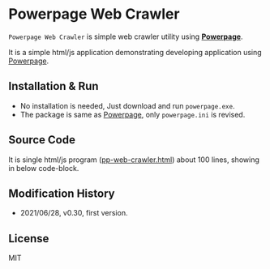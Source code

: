 # Powerpage Web Crawler

``Powerpage Web Crawler`` is simple web crawler utility using [**Powerpage**](https://github.com/casualwriter/powerpage).
 
 It is a simple html/js application demonstrating developing application using [Powerpage](https://github.com/casualwriter/powerpage).


## Installation & Run

* No installation is needed, Just download and run ``powerpage.exe``.
* The package is same as [Powerpage](https://github.com/casualwriter/powerpage), only ``powerpage.ini`` is revised.

## Source Code

It is single html/js program ([pp-web-crawler.html](source/pp-web-crawler.html)) about 100 lines, showing in below code-block. 

## Modification History

* 2021/06/28, v0.30, first version.


## License

MIT
